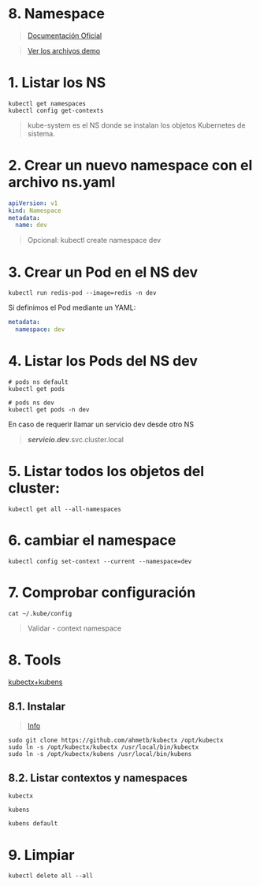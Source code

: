 # 8. Namespace <!-- omit in TOC -->

> [Documentación Oficial](https://kubernetes.io/docs/concepts/overview/working-with-objects/namespaces/)

> [Ver los archivos demo](./assets)

# 1. Listar los NS
```vim
kubectl get namespaces
kubectl config get-contexts
```
> kube-system es el NS donde se instalan los objetos Kubernetes de sistema.

# 2. Crear un nuevo namespace con el archivo ns.yaml
```yaml
apiVersion: v1
kind: Namespace
metadata:
  name: dev
```

> Opcional: kubectl create namespace dev

# 3. Crear un Pod en el NS dev
```vim
kubectl run redis-pod --image=redis -n dev
```
Si definimos el Pod mediante un YAML:
```yaml
metadata:
  namespace: dev
```
# 4. Listar los Pods del NS dev
```vim
# pods ns default
kubectl get pods

# pods ns dev
kubectl get pods -n dev

```

En caso de requerir llamar un servicio dev desde otro NS
> ***servicio***.***dev***.svc.cluster.local

# 5. Listar todos los objetos del cluster:
```vim
kubectl get all --all-namespaces
```
# 6. cambiar el namespace
```vim
kubectl config set-context --current --namespace=dev
```

# 7. Comprobar configuración
```vim
cat ~/.kube/config
```

> Validar - context namespace

# 8. Tools
[kubectx+kubens](https://github.com/ahmetb/kubectx)

## 8.1. Instalar
> [Info](https://github.com/ahmetb/kubectx#manual-installation-macos-and-linux)

```vim
sudo git clone https://github.com/ahmetb/kubectx /opt/kubectx
sudo ln -s /opt/kubectx/kubectx /usr/local/bin/kubectx
sudo ln -s /opt/kubectx/kubens /usr/local/bin/kubens
```

## 8.2. Listar contextos y namespaces
```
kubectx

kubens

kubens default
```

# 9. Limpiar
```k
kubectl delete all --all
```
